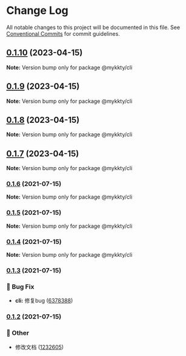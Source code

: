 # Change Log

All notable changes to this project will be documented in this file.
See [Conventional Commits](https://conventionalcommits.org) for commit guidelines.

## [0.1.10](https://github.com/willson-wang/lerna-demo/compare/@mykkty/cli@0.1.9...@mykkty/cli@0.1.10) (2023-04-15)

**Note:** Version bump only for package @mykkty/cli





## [0.1.9](https://github.com/willson-wang/lerna-demo/compare/@mykkty/cli@0.1.8...@mykkty/cli@0.1.9) (2023-04-15)

**Note:** Version bump only for package @mykkty/cli





## [0.1.8](https://github.com/willson-wang/lerna-demo/compare/@mykkty/cli@0.1.7...@mykkty/cli@0.1.8) (2023-04-15)

**Note:** Version bump only for package @mykkty/cli





## [0.1.7](https://github.com/willson-wang/lerna-demo/compare/@mykkty/cli@0.1.6...@mykkty/cli@0.1.7) (2023-04-15)

**Note:** Version bump only for package @mykkty/cli





### [0.1.6](https://github.com/willson-wang/lerna-demo/compare/@mykkty/cli@0.1.5...@mykkty/cli@0.1.6) (2021-07-15)

**Note:** Version bump only for package @mykkty/cli





### [0.1.5](https://github.com/willson-wang/lerna-demo/compare/@mykkty/cli@0.1.4...@mykkty/cli@0.1.5) (2021-07-15)

**Note:** Version bump only for package @mykkty/cli





### [0.1.4](https://github.com/willson-wang/lerna-demo/compare/@mykkty/cli@0.1.3...@mykkty/cli@0.1.4) (2021-07-15)

**Note:** Version bump only for package @mykkty/cli





### [0.1.3](https://github.com/willson-wang/lerna-demo/compare/@mykkty/cli@0.1.2...@mykkty/cli@0.1.3) (2021-07-15)


### :bug: Bug Fix

* **cli:** 修复bug ([6378388](https://github.com/willson-wang/lerna-demo/commit/63783889d638b39a3ef92a9d375f33219067db57))



### [0.1.2](https://github.com/willson-wang/lerna-demo/compare/@mykkty/cli@0.1.1...@mykkty/cli@0.1.2) (2021-07-15)


### :mega: Other

* 修改文档 ([1232605](https://github.com/willson-wang/lerna-demo/commit/12326054a55f9871e05b687c901241b4a65a0d24))
